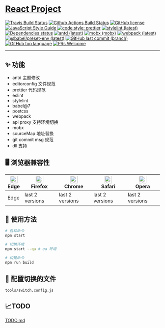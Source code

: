 # [React Project](https://github.com/lovelope/react-project)

[![Travis Build Status][travis-ci]][travis-ci-url]
[![Github Actions Build Status][github-actions]][github-actions-url]
[![GitHub license][license]][license-url]
[![JavaScript Style Guide][airbnb]][airbnb-url]
[![code style: prettier][prettier]][prettier-url]
[![stylelint (latest)][stylelint]][stylelint-url]
[![Dependencies status][dependencies]][dependencies-url]
[![antd (latest)][antd]][antd-url]
[![mobx (mobx)][mobx]][mobx-url]
[![webpack (latest)][webpack]][webpack-url]
[![@babel/preset-env (latest)][babel]][babel-url]
[![GitHub last commit (branch)][commit]][commit-url]
[![GitHub top language][language]][language-url]
[![PRs Welcome][pr]][pr-url]

---

## ✨ 功能

- antd 主题修改
- editorconfig 文件规范
- prettier 代码规范
- eslint
- stylelint
- babel@7
- postcss
- webpack
- api proxy 支持环境切换
- mobx
- sourceMap 地址替换
- git commit msg 规范
- dll 支持

## 🖥 浏览器兼容性

| [<img src="https://raw.githubusercontent.com/alrra/browser-logos/master/src/edge/edge_48x48.png" alt="Edge" width="24px" height="24px" />](http://godban.github.io/browsers-support-badges/)</br>Edge | [<img src="https://raw.githubusercontent.com/alrra/browser-logos/master/src/firefox/firefox_48x48.png" alt="Firefox" width="24px" height="24px" />](http://godban.github.io/browsers-support-badges/)</br>Firefox | [<img src="https://raw.githubusercontent.com/alrra/browser-logos/master/src/chrome/chrome_48x48.png" alt="Chrome" width="24px" height="24px" />](http://godban.github.io/browsers-support-badges/)</br>Chrome | [<img src="https://raw.githubusercontent.com/alrra/browser-logos/master/src/safari/safari_48x48.png" alt="Safari" width="24px" height="24px" />](http://godban.github.io/browsers-support-badges/)</br>Safari | [<img src="https://raw.githubusercontent.com/alrra/browser-logos/master/src/opera/opera_48x48.png" alt="Opera" width="24px" height="24px" />](http://godban.github.io/browsers-support-badges/)</br>Opera |
| ----------------------------------------------------------------------------------------------------------------------------------------------------------------------------------------------------- | ----------------------------------------------------------------------------------------------------------------------------------------------------------------------------------------------------------------- | ------------------------------------------------------------------------------------------------------------------------------------------------------------------------------------------------------------- | ------------------------------------------------------------------------------------------------------------------------------------------------------------------------------------------------------------- | --------------------------------------------------------------------------------------------------------------------------------------------------------------------------------------------------------- |
| Edge                                                                                                                                                                                                  | last 2 versions                                                                                                                                                                                                   | last 2 versions                                                                                                                                                                                               | last 2 versions                                                                                                                                                                                               | last 2 versions                                                                                                                                                                                           |

## 🔨 使用方法

```bash
# 启动命令
npm start

# 切换环境
npm start --qa # qa 环境

# 构建命令
npm run build
```

## 🔧 配置切换的文件

`tools/switch.config.js`

## 📈TODO

[TODO.md](./TODO.md)

[travis-ci]: https://api.travis-ci.org/lovelope/react-project.svg?branch=master
[travis-ci-url]: https://travis-ci.org/lovelope/react-project
[github-actions]: https://github.com/lovelope/react-project/workflows/build/badge.svg
[github-actions-url]: https://github.com/lovelope/react-project/actions?workflow=build
[license]: https://img.shields.io/badge/license-MIT-blue.svg
[license-url]: https://opensource.org/licenses/MIT
[airbnb]: https://img.shields.io/badge/code_style-airbnb-brightgreen.svg
[airbnb-url]: https://github.com/airbnb/javascript
[prettier]: https://img.shields.io/badge/code_style-prettier-ff69b4.svg?style=flat-square
[prettier-url]: https://prettier.io/
[stylelint]: https://img.shields.io/npm/v/stylelint/latest.svg?label=stylelint
[stylelint-url]: https://stylelint.io/
[dependencies]: https://img.shields.io/david/lovelope/react-project.svg
[dependencies-url]: https://github.com/lovelope/react-project/raw/master/package.json
[antd]: https://img.shields.io/npm/v/antd/latest.svg?label=antd
[antd-url]: https://ant.design/
[mobx]: https://img.shields.io/npm/v/mobx/mobx.svg?label=mobx
[mobx-url]: https://mobx.js.org/
[webpack]: https://img.shields.io/npm/v/webpack/latest.svg?label=webpack
[webpack-url]: https://webpack.js.org/
[babel]: https://img.shields.io/npm/v/@babel/preset-env/latest.svg?label=%40babel%2Fpreset-env
[babel-url]: https://babeljs.io/
[commit]: https://img.shields.io/github/last-commit/lovelope/react-project/master.svg
[commit-url]: https://github.com/lovelope/react-project/commits/master
[language]: https://img.shields.io/github/languages/top/lovelope/react-project.svg
[language-url]: https://www.typescriptlang.org
[pr]: https://img.shields.io/badge/PRs-welcome-brightgreen.svg
[pr-url]: https://github.com/lovelope/react-project/pulls
